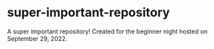 # super-important-repository
A super important repository! Created for the beginner night hosted on September 29, 2022.
